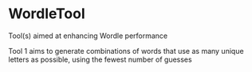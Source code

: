 # WordleTool
Tool(s) aimed at enhancing Wordle performance

Tool 1 aims to generate combinations of words that use as many unique letters as possible, using the fewest number of guesses
